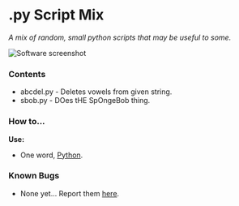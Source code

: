 # .py Script Mix
*A mix of random, small python scripts that may be useful to some.*

![Software screenshot](https://i.imgflip.com/8y2s0r.jpg)



### Contents

- abcdel.py - Deletes vowels from given string.
- sbob.py - DOes tHE SpOngeBob thing.

### How to...
**Use:**
- One word, [Python](https://www.python.org/).

### Known Bugs
- None yet... Report them [here](https://github.com/FTEdianiaK/py-script-mix/issues).
